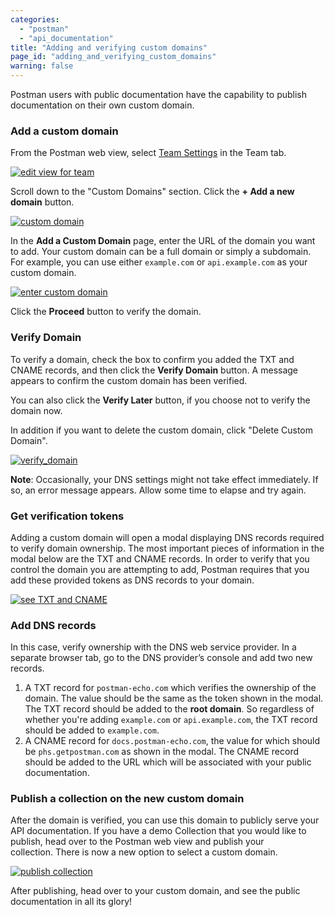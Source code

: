 ```yaml
---
categories:
  - "postman"
  - "api_documentation"
title: "Adding and verifying custom domains"
page_id: "adding_and_verifying_custom_domains"
warning: false
---
```


Postman users with public documentation have the capability to publish documentation on their own custom domain.

### Add a custom domain

From the Postman web view, select [Team Settings](https://app.getpostman.com/dashboard/teams/edit) in the Team tab.

[![edit view for team](https://s3.amazonaws.com/postman-static-getpostman-com/postman-docs/docs-team-settings.png)](https://s3.amazonaws.com/postman-static-getpostman-com/postman-docs/docs-team-settings.png)

Scroll down to the "Custom Domains" section. Click the **+ Add a new domain** button. 

[![custom domain](https://s3.amazonaws.com/postman-static-getpostman-com/postman-docs/docs-custom-domains-section.png)](https://s3.amazonaws.com/postman-static-getpostman-com/postman-docs/docs-custom-domains-section.png)

In the **Add a Custom Domain** page, enter the URL of the domain you want to add. Your custom domain can be a full domain or simply a subdomain. For example, you can use either `example.com` or `api.example.com` as your custom domain.

[![enter custom domain](https://s3.amazonaws.com/postman-static-getpostman-com/postman-docs/docs-add-custom-domain.png)](https://s3.amazonaws.com/postman-static-getpostman-com/postman-docs/docs-add-custom-domain.png)

Click the **Proceed** button to verify the domain.

### Verify Domain

To verify a domain, check the box to confirm you added the TXT and CNAME records, and then click the **Verify Domain** button. A message appears to confirm the custom domain has been verified. 

You can also click the **Verify Later** button, if you choose not to verify the domain now. 

In addition if you want to delete the custom domain, click "Delete Custom Domain".

[![verify_domain](https://s3.amazonaws.com/postman-static-getpostman-com/postman-docs/docs-verify-domain.png)](https://s3.amazonaws.com/postman-static-getpostman-com/postman-docs/docs-verify-domain.png)

**Note**: Occasionally, your DNS settings might not take effect immediately. If so, an error message appears. Allow some time to elapse and try again.

### Get verification tokens

Adding a custom domain will open a modal displaying DNS records required to verify domain ownership. The most important pieces of information in the modal below are the TXT and CNAME records. In order to verify that you control the domain you are attempting to add, Postman requires that you add these provided tokens as DNS records to your domain.

[![see TXT and CNAME](https://s3.amazonaws.com/postman-static-getpostman-com/postman-docs/docs-verification-tokens.png)](https://s3.amazonaws.com/postman-static-getpostman-com/postman-docs/docs-verification-tokens.png)

### Add DNS records

In this case, verify ownership with the DNS web service provider. In a separate browser tab, go to the DNS provider’s console and add two new records.

1.  A TXT record for `postman-echo.com` which verifies the ownership of the domain. The value should be the same as the token shown in the modal. The TXT record should be added to the **root domain**. So regardless of whether you're adding `example.com` or `api.example.com`, the TXT record should be added to `example.com`.
2.  A CNAME record for `docs.postman-echo.com`, the value for which should be `phs.getpostman.com` as shown in the modal. The CNAME record should be added to the URL which will be associated with your public documentation.



### Publish a collection on the new custom domain

After the domain is verified, you can use this domain to publicly serve your API documentation. If you have a demo Collection that you would like to publish, head over to the Postman web view and publish your collection. There is now a new option to select a custom domain.

[![publish collection](https://s3.amazonaws.com/postman-static-getpostman-com/postman-docs/docs-publish-domain.png)](https://s3.amazonaws.com/postman-static-getpostman-com/postman-docs/docs-publish-domain.png)

After publishing, head over to your custom domain, and see the public documentation in all its glory!
